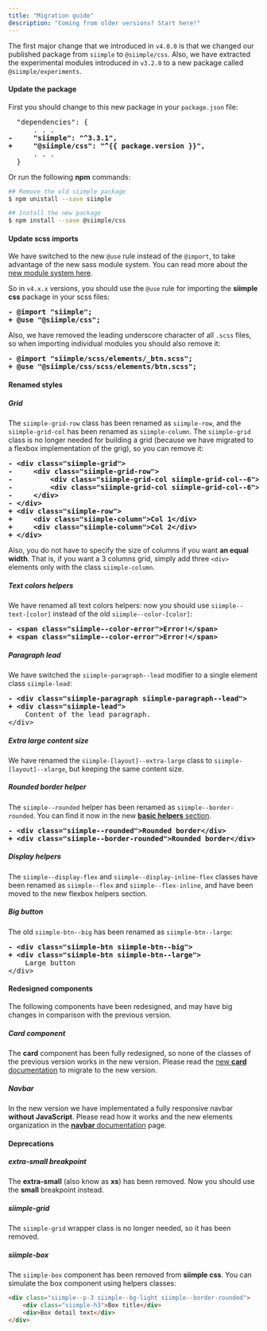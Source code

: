```yaml
---
title: "Migration guide"
description: "Coming from older versions? Start here!"
--- 
```



The first major change that we introduced in `v4.0.0` is that we changed our published package from `siimple` to `@siimple/css`. Also, we have extracted the experimental modules introduced in `v3.2.0` to a new package called `@siimple/experiments`.

#### Update the package

First you should change to this new package in your `package.json` file:

<pre class="siimple-pre siimple--bg-light siimple--text-dark">
  "dependencies": {
      . . .
<strong class="siimple--text-error">-     "siimple": "^3.3.1",</strong>
<strong class="siimple--text-success">+     "@siimple/css": "^{{ package.version }}",</strong>
      . . .
  }
</pre>

Or run the following **npm** commands:

```bash
## Remove the old siimple package
$ npm unistall --save siimple

## Install the new package
$ npm install --save @siimple/css
```


#### Update scss imports

We have switched to the new `@use` rule instead of the `@import`, to take advantage of the new sass module system. You can read more about the [new module system here](https://sass-lang.com/blog/the-module-system-is-launched).

So in `v4.x.x` versions, you should use the `@use` rule for importing the **siimple css** package in your scss files:

<pre class="siimple-pre siimple--bg-light siimple--text-dark">
<strong class="siimple--text-error">- @import "siimple";</strong>
<strong class="siimple--text-success">+ @use "@siimple/css";</strong>
</pre>

Also, we have removed the leading underscore character of all `.scss` files, so when importing individual modules you should also remove it:

<pre class="siimple-pre siimple--bg-light siimple--text-dark">
<strong class="siimple--text-error">- @import "siimple/scss/elements/_btn.scss";</strong>
<strong class="siimple--text-success">+ @use "@siimple/css/scss/elements/btn.scss";</strong>
</pre>



#### Renamed styles

##### Grid

The `siimple-grid-row` class has been renamed as `siimple-row`, and the `siimple-grid-col` has been renamed as `siimple-column`. The `siimple-grid` class is no longer needed for building a grid (because we have migrated to a flexbox implementation of the grig), so you can remove it:

<pre class="siimple-pre siimple--bg-light siimple--text-dark">
<strong class="siimple--text-error">- &lt;div class="siimple-grid"&gt;</strong>
<strong class="siimple--text-error">-     &lt;div class="siimple-grid-row"&gt;</strong>
<strong class="siimple--text-error">-         &lt;div class="siimple-grid-col siimple-grid-col--6"&gt;Col 1&lt;/div&gt;</strong>
<strong class="siimple--text-error">-         &lt;div class="siimple-grid-col siimple-grid-col--6"&gt;Col 2&lt;/div&gt;</strong>
<strong class="siimple--text-error">-     &lt;/div&gt;</strong>
<strong class="siimple--text-error">- &lt;/div&gt;</strong>
<strong class="siimple--text-success">+ &lt;div class="siimple-row"&gt;</strong>
<strong class="siimple--text-success">+     &lt;div class="siimple-column"&gt;Col 1&lt;/div&gt;</strong>
<strong class="siimple--text-success">+     &lt;div class="siimple-column"&gt;Col 2&lt;/div&gt;</strong>
<strong class="siimple--text-success">+ &lt;/div&gt;</strong>
</pre>

Also, you do not have to specify the size of columns if you want **an equal width**. That is, if you want a 3 columns grid, simply add three `<div>` elements only with the class `siimple-column`.

##### Text colors helpers

We have renamed all text colors helpers: now you should use `siimple--text-[color]` instead of the old `siimple--color-[color]`:

<pre class="siimple-pre siimple--bg-light siimple--text-dark">
<strong class="siimple--text-error">- &lt;span class="siimple--color-error"&gt;Error!&lt;/span&gt;</strong>
<strong class="siimple--text-success">+ &lt;span class="siimple--color-error"&gt;Error!&lt;/span&gt;</strong>
</pre>

##### Paragraph lead

We have switched the `siimple-paragraph--lead` modifier to a single element class `siimple-lead`:

<pre class="siimple-pre siimple--bg-light siimple--text-dark">
<strong class="siimple--text-error">- &lt;div class="siimple-paragraph siimple-paragraph--lead"&gt;</strong>
<strong class="siimple--text-success">+ &lt;div class="siimple-lead"&gt;</strong>
    Content of the lead paragraph.
&lt;/div&gt;
</pre>

##### Extra large content size

We have renamed the `siimple-[layout]--extra-large` class to `siimple-[layout]--xlarge`, but keeping the same content size.


##### Rounded border helper

The `siimple--rounded` helper has been renamed as `siimple--border-rounded`. You can find it now in the new [**basic helpers** section](/css/helpers/basic.html).

<pre class="siimple-pre siimple--bg-light siimple--text-dark">
<strong class="siimple--text-error">- &lt;div class="siimple--rounded"&gt;Rounded border&lt;/div&gt;</strong>
<strong class="siimple--text-success">+ &lt;div class="siimple--border-rounded"&gt;Rounded border&lt;/div&gt;</strong>
</pre>


##### Display helpers

The `siimple--display-flex` and `siimple--display-inline-flex` classes have been renamed as `siimple--flex` and `siimple--flex-inline`, and have been moved to the new flexbox helpers section.

##### Big button

The old `siimple-btn--big` has been renamed as `siimple-btn--large`:

<pre class="siimple-pre siimple--bg-light siimple--text-dark">
<strong class="siimple--text-error">- &lt;div class="siimple-btn siimple-btn--big"&gt;</strong>
<strong class="siimple--text-success">+ &lt;div class="siimple-btn siimple-btn--large"&gt;</strong>
    Large button
&lt;/div&gt;
</pre>


#### Redesigned components

The following components have been redesigned, and may have big changes in comparison with the previous version.

##### Card component

The **card** component has been fully redesigned, so none of the classes of the previous version works in the new version. Please read the [new **card** documentation](/css/components/card.html) to migrate to the new version.

##### Navbar

In the new version we have implementated a fully responsive navbar **without JavaScript**. Please read how it works and the new elements organization in the [**navbar** documentation](/css/layout/navbar.html) page.



#### Deprecations

##### extra-small breakpoint

The **extra-small** (also know as **xs**) has been removed. Now you should use the **small** breakpoint instead.

##### siimple-grid

The `siimple-grid` wrapper class is no longer needed, so it has been removed.

##### siimple-box

The `siimple-box` component has been removed from **siimple css**. You can simulate the box component using helpers classes:

```html
<div class="siimple--p-3 siimple--bg-light siimple--border-rounded">
    <div class="siimple-h3">Box title</div>
    <div>Box detail text</div>
</div>
```



